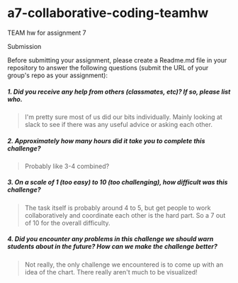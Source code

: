 # a7-collaborative-coding-teamhw
TEAM hw for assignment 7

Submission

Before submitting your assignment, please create a Readme.md file in your repository to answer the following questions (submit the URL of your group's repo as your assignment):


##### 1. Did you receive any help from others (classmates, etc)? If so, please list who.

> I'm pretty sure most of us did our bits individually. Mainly looking at slack to see if there was any useful advice
or asking each other.

##### 2. Approximately how many hours did it take you to complete this challenge?

> Probably like 3-4 combined?

##### 3. On a scale of 1 (too easy) to 10 (too challenging), how difficult was this challenge?

> The task itself is probably around 4 to 5, but get people to work collaboratively and coordinate each other is the hard part. So a 7 out of 10 for the overall difficulty.

##### 4. Did you encounter any problems in this challenge we should warn students about in the future? How can we make the challenge better?

> Not really, the only challenge we encountered is to come up with an idea of the chart. There really aren't much to be visualized!
